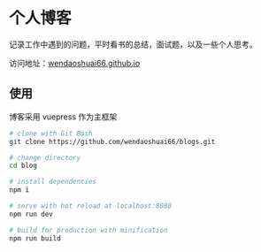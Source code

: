 # 个人博客


记录工作中遇到的问题，平时看书的总结，面试题，以及一些个人思考。

访问地址：[wendaoshuai66.github.io](https://wendaoshuai66.github.io/)


## 使用

博客采用 vuepress 作为主框架

```sh
# clone with Git Bash
git clone https://github.com/wendaoshuai66/blogs.git

# change directory
cd blog

# install dependencies
npm i

# serve with hot reload at localhost:8080
npm run dev

# build for production with minification
npm run build
```

